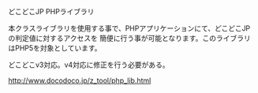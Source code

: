 どこどこJP PHPライブラリ

本クラスライブラリを使用する事で、PHPアプリケーションにて、どこどこJPの判定値に対するアクセスを
簡便に行う事が可能となります。このライブラリはPHP5を対象としています。

どこどこv3対応。v4対応に修正を行う必要がある。

http://www.docodoco.jp/z_tool/php_lib.html